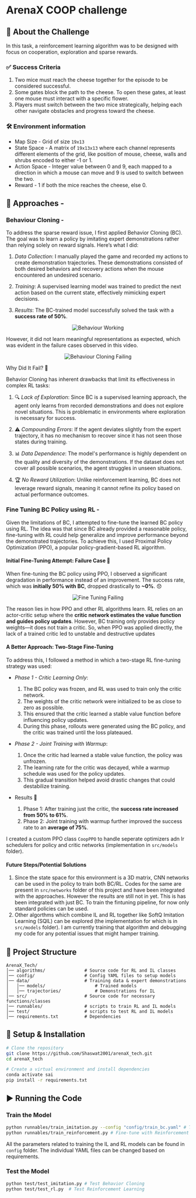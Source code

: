 # ArenaX COOP challenge 

## 📌 About the Challenge

In this task, a reinforcement learning algorithm was to be designed with focus on cooperation, exploration and sparse rewards. 

### ✅ Success Criteria
1. Two mice must reach the cheese together for the episode to be considered successful.
2. Some gates block the path to the cheese. To open these gates, at least one mouse must interact with a specific flower.
3. Players must switch between the two mice strategically, helping each other navigate obstacles and progress toward the cheese.

### 🛠 Environment information 

* Map Size - Grid of size `19x13`
* State Space - A matrix of `19x13x13` where each channel represents different elements of the grid, like position of mouse, cheese, walls and shrubs encoded to either -1 or 1.
* Action Space - Integer value between 0 and 9, each mapped to a direction in which a mouse can move and 9 is used to switch between the two.
* Reward - 1 if both the mice reaches the cheese, else 0. 

## 🚀 Approaches - 

### Behaviour Cloning - 

To address the sparse reward issue, I first applied Behavior Cloning (BC). The goal was to learn a policy by imitating expert demonstrations rather than relying solely on reward signals. Here’s what I did:

1. *Data Collection*: I manually played the game and recorded my actions to create demonstration trajectories. These demonstrations consisted of both desired behaviors and recovery actions when the mouse encountered an undesired scenario.

2. *Training*: A supervised learning model was trained to predict the next action based on the current state, effectively mimicking expert decisions.

3. *Results*: The BC-trained model successfully solved the task with a **success rate of 50%**.

<p align="center">
  <img src="resources/bc_working.gif" alt="Behaviour Working" />
</p>

However, it did not learn meaningful representations as expected, which was evident in the failure cases observed in this video.

<p align="center">
  <img src="resources/bc_not_working.gif" alt="Behaviour Cloning Failing" />
</p>

Why Did It Fail? 🤔

Behavior Cloning has inherent drawbacks that limit its effectiveness in complex RL tasks:

1. 🔍 *Lack of Exploration*: Since BC is a supervised learning approach, the agent only learns from recorded demonstrations and does not explore novel situations. This is problematic in environments where exploration is necessary for success.

2. ⚠️ *Compounding Errors*: If the agent deviates slightly from the expert trajectory, it has no mechanism to recover since it has not seen those states during training.

3. 📊 *Data Dependence*: The model's performance is highly dependent on the quality and diversity of the demonstrations. If the dataset does not cover all possible scenarios, the agent struggles in unseen situations.

4. 🏆 *No Reward Utilization*: Unlike reinforcement learning, BC does not leverage reward signals, meaning it cannot refine its policy based on actual performance outcomes.

### Fine Tuning BC Policy using RL - 

Given the limitations of BC, I attempted to fine-tune the learned BC policy using RL. The idea was that since BC already provided a reasonable policy, fine-tuning with RL could help generalize and improve performance beyond the demonstrated trajectories. To achieve this, I used Proximal Policy Optimization (PPO), a popular policy-gradient-based RL algorithm.


#### Initial Fine-Tuning Attempt: Failure Case 🚨

When fine-tuning the BC policy using PPO, I observed a significant degradation in performance instead of an improvement. The success rate, which was **initially 50% with BC**, dropped drastically to **~0%**. 😞

<p align="center">
  <img src="resources/fine_tune_rl_stage1.gif" alt="Fine Tuning Failing" />
</p>


The reason lies in how PPO and other RL algorithms learn. RL relies on an actor-critic setup where the **critic network estimates the value function and guides policy updates**. However, BC training only provides policy weights—it does not train a critic. So, when PPO was applied directly, the lack of a trained critic led to unstable and destructive updates

#### A Better Approach: Two-Stage Fine-Tuning

To address this, I followed a method in which a two-stage RL fine-tuning strategy was used:

* *Phase 1 - Critic Learning Only*:
    1. The BC policy was frozen, and RL was used to train only the critic network.
    2. The weights of the critic network were initialized to be as close to zero as possible. 
    3. This ensured that the critic learned a stable value function before influencing policy updates.
    4. During this phase, rollouts were generated using the BC policy, and the critic was trained until the loss plateaued.

* *Phase 2 - Joint Training with Warmup*:
    1. Once the critic had learned a stable value function, the policy was unfrozen.
    2. The learning rate for the critic was decayed, while a warmup schedule was used for the policy updates.
    3. This gradual transition helped avoid drastic changes that could destabilize training.

* Results 🎉
    1. Phase 1: After training just the critic, the **success rate increased from 50% to 61%**.
    2. Phase 2: Joint training with warmup further improved the success rate to an **average of 75%**.

I created a custom PPO class `CoopPPO` to handle seperate optimizers adn lr schedulers for policy and critic networks (implementation in `src/models` folder). 

#### Future Steps/Potential Solutions

1. Since the state space for this environment is a 3D matrix, CNN networks can be used in the policy to train both BC/RL. Codes for the same are present in `src/networks` folder of this project and have been integrated with the approaches. However the results are still not in yet. This is has been integrated with just BC. To train the fintuning pipeline, for now only standard policies can be used. 
2. Other algorthms which combine IL and RL together like SoftQ Imitation Learning (SQIL) can be explored (the implementation for which is in `src/models` folder). I am currently training that algorithm and debugging my code for any potential issues that might hamper training. 

## 📂 Project Structure
```
ArenaX_Tech/
│── algorithms/               # Source code for RL and IL classes
│── config/                   # Config YAML files to setup models
│── data/                     # Training data & expert demonstrations
│   │── models/                   # Trained models
│   │── trajectories/             # Demonstrations for IL
│── src/                      # Source code for necessary functions/classes
│── runnables/                # scripts to train RL and IL models
│── test/                     # scripts to test RL and IL models
│── requirements.txt          # Dependencies
```

## 🔧 Setup & Installation
```bash
# Clone the repository
git clone https://github.com/Shaswat2001/arenaX_tech.git
cd arenaX_tech

# Create a virtual environment and install dependencies
conda activate sai
pip install -r requirements.txt
```

## ▶️ Running the Code

### Train the Model
```bash
python runnables/train_imitation.py --config "config/train_bc.yaml" # Train using Behavior Cloning
python runnables/train_reinforcement.py # Fine-tune with Reinforcement Learning
```

All the parameters related to training the IL and RL models can be found in `config` folder. The individual YAML files can be changed based on requirements. 

### Test the Model
```bash
python test/test_imitation.py # Test Behavior Cloning
python test/test_rl.py  # Test Reinforcement Learning
```
